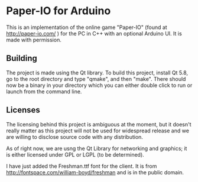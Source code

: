 # Paper-IO for Arduino

This is an implementation of the online game "Paper-IO" (found at http://paper-io.com/ ) for the PC in C++ with an optional Arduino UI.
It is made with permission.

## Building

The project is made using the Qt library. To build this project, install Qt 5.8, go to the root directory and type "qmake", and then "make".
There should now be a binary in your directory which you can either double click to run or launch from the command line.

## Licenses

The licensing behind this project is ambiguous at the moment, but it doesn't really matter as this project will not be used for widespread release and we are willing to disclose source code with any distribution.

As of right now, we are usng the Qt Library for networking and graphics; it is either licensed under GPL or LGPL (to be determined).

I have just added the Freshman.ttf font for the client. It is from http://fontspace.com/william-boyd/freshman and is in the public domain.
